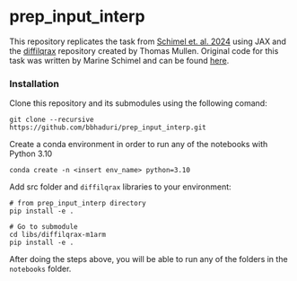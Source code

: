 # prep_input_interp
This repository replicates the task from [Schimel et. al. 2024](https://elifesciences.org/articles/89131#s3) using JAX and the [diffilqrax](https://github.com/ThomasMullen/diffilqrax/tree/main) repository created by Thomas Mullen. Original code for this task was written by Marine Schimel and can be found [here](https://github.com/marineschimel/why-prep-2).

### Installation
Clone this repository and its submodules using the following comand:
```
git clone --recursive https://github.com/bbhaduri/prep_input_interp.git
```

Create a conda environment in order to run any of the notebooks with Python 3.10
```
conda create -n <insert env_name> python=3.10
```

Add src folder and `diffilqrax` libraries to your environment:
```
# from prep_input_interp directory
pip install -e .

# Go to submodule
cd libs/diffilqrax-m1arm
pip install -e .
```

After doing the steps above, you will be able to run any of the folders in the `notebooks` folder.
